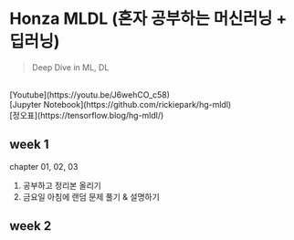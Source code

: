 # Honza MLDL (혼자 공부하는 머신러닝 + 딥러닝)
> Deep Dive in ML, DL

<br>
[Youtube](https://youtu.be/J6wehCO_c58)
<br>
[Jupyter Notebook](https://github.com/rickiepark/hg-mldl)
<br>
[정오표](https://tensorflow.blog/hg-mldl/)
<br>

## week 1

chapter 01, 02, 03
1. 공부하고 정리본 올리기
2. 금요일 아침에 랜덤 문제 풀기 & 설명하기


## week 2
